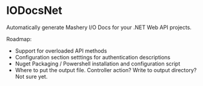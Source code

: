 IODocsNet
=========

Automatically generate Mashery I/O Docs for your .NET Web API projects.

Roadmap:
* Support for overloaded API methods
* Configuration section setttings for authentication descriptions
* Nuget Packaging / Powershell installation and configuration script
* Where to put the output file. Controller action? Write to output directory? Not sure yet.
